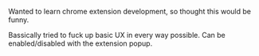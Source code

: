 Wanted to learn chrome extension development, so thought this would be funny.

Bassically tried to fuck up basic UX in every way possible. Can be enabled/disabled with the extension popup.